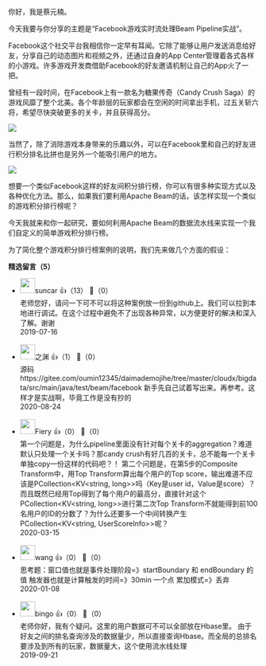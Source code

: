 你好，我是蔡元楠。

今天我要与你分享的主题是“Facebook游戏实时流处理Beam Pipeline实战”。

Facebook这个社交平台我相信你一定早有耳闻。它除了能够让用户发送消息给好友，分享自己的动态图片和视频之外，还通过自身的App Center管理着各式各样的小游戏。许多游戏开发商借助Facebook的好友邀请机制让自己的App火了一把。

曾经有一段时间，在Facebook上有一款名为糖果传奇（Candy Crush Saga）的游戏风靡了整个北美。各个年龄层的玩家都会在空闲的时间拿出手机，过五关斩六将，希望尽快突破更多的关卡，并且获得高分。

![](https://static001.geekbang.org/resource/image/01/68/01d81679dc22a2049f81de1622532d68.png?wh=1920%2A1189)

当然了，除了消除游戏本身带来的乐趣以外，可以在Facebook里和自己的好友进行积分排名比拼也是另外一个能吸引用户的地方。

![](https://static001.geekbang.org/resource/image/97/6e/971c3a60862a448bedfc0676103bf36e.png?wh=1500%2A1254)

想要一个类似Facebook这样的好友间积分排行榜，你可以有很多种实现方式以及各种优化方法。那么，如果我们要利用Apache Beam的话，该怎样实现一个类似的游戏积分排行榜呢？

今天我就来和你一起研究，要如何利用Apache Beam的数据流水线来实现一个我们自定义的简单游戏积分排行榜。

为了简化整个游戏积分排行榜案例的说明，我们先来做几个方面的假设：
<div><strong>精选留言（5）</strong></div><ul>
<li><img src="https://wx.qlogo.cn/mmopen/vi_32/Q0j4TwGTfTJDhZkQGEnzjnu3dibxbRiblWIUjXXrXic0MStUS2ApKt5WiaoxV3IVhAtSXkknODA9oibick3NHic4Frzfw/0" width="30px"><span>suncar</span> 👍（13） 💬（0）<div>老师您好，请问一下可不可以将这种案例放一份到github上。我们可以拉到本地进行调试。在这个过程中避免不了出现各种异常，以方便更好的解决和深入了解。谢谢</div>2019-07-16</li><br/><li><img src="https://static001.geekbang.org/account/avatar/00/1c/a0/f4/7e122a67.jpg" width="30px"><span>之渊</span> 👍（1） 💬（0）<div>源码https:&#47;&#47;gitee.com&#47;oumin12345&#47;daimademojihe&#47;tree&#47;master&#47;cloudx&#47;bigdata&#47;src&#47;main&#47;java&#47;test&#47;beam&#47;facebook
新手先自己试着写出来。再参考。这样才是实战啊，毕竟工作是没有抄的</div>2020-08-24</li><br/><li><img src="" width="30px"><span>Fiery</span> 👍（0） 💬（0）<div>第一个问题是，为什么pipeline里面没有针对每个关卡的aggregation？难道默认只处理一个关卡吗？那candy crush有好几百的关卡，总不能每一个关卡单独copy一份这样的代码吧？！
第二个问题是，在第5步的Composite Transform中，用Top Transform算出每个用户的Top score，输出难道不应该是PCollection&lt;KV&lt;string, long&gt;&gt;吗（Key是user id，Value是score）？而且既然已经用Top得到了每个用户的最高分，直接针对这个PCollection&lt;KV&lt;string, long&gt;&gt;进行第二次Top Transform不就能得到前100名用户的ID的分数了？为什么还要多一个中间转换产生PCollection&lt;KV&lt;string, UserScoreInfo&gt;&gt;呢？</div>2020-03-15</li><br/><li><img src="https://static001.geekbang.org/account/avatar/00/13/61/f6/1d6b548a.jpg" width="30px"><span>wang</span> 👍（0） 💬（0）<div>思考题：窗口值也就是事件处理阶段=》startBoundary 和 endBoundary 的值 
 触发器也就是计算触发的时间=》30min 一个点
累加模式=》丢弃</div>2020-01-08</li><br/><li><img src="https://static001.geekbang.org/account/avatar/00/14/77/5c/8d53165e.jpg" width="30px"><span>bingo</span> 👍（0） 💬（0）<div>老师你好，我有个疑问。这里的用户数据可不可以全部放在Hbase里。
由于好友之间的排名查询涉及的数据量少，所以直接查询Hbase。而全局的总排名要涉及到所有的玩家，数据量大，这个使用流水线处理</div>2019-09-21</li><br/>
</ul>